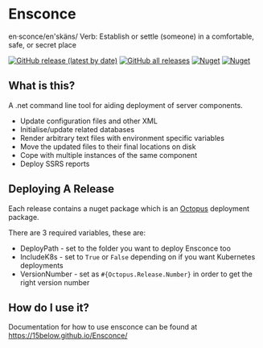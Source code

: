 Ensconce
========

en·sconce/en'skäns/
Verb:
Establish or settle (someone) in a comfortable, safe, or secret place

[![GitHub release (latest by date)](https://img.shields.io/github/v/release/15below/Ensconce?label=latest%20github%20release)](https://github.com/15below/Ensconce/releases/latest)
[![GitHub all releases](https://img.shields.io/github/downloads/15below/Ensconce/total?label=github%20downloads)](https://github.com/15below/Ensconce/releases/latest)
[![Nuget](https://img.shields.io/nuget/v/Ensconce.DotNetTool?label=latest%20nuget%20dotnet%20tool%20release)](https://www.nuget.org/packages/Ensconce.DotNetTool)
[![Nuget](https://img.shields.io/nuget/dt/Ensconce.DotNetTool?label=nuget%20dotnet%20tool%20downloads)](https://www.nuget.org/packages/Ensconce.DotNetTool)


What is this?
-------------

A .net command line tool for aiding deployment of server components.

* Update configuration files and other XML
* Initialise/update related databases
* Render arbitrary text files with environment specific variables
* Move the updated files to their final locations on disk
* Cope with multiple instances of the same component
* Deploy SSRS reports

Deploying A Release
-------------------

Each release contains a nuget package which is an [Octopus](https://octopus.com/) deployment package.

There are 3 required variables, these are:

* DeployPath - set to the folder you want to deploy Ensconce too
* IncludeK8s - set to `True` or `False` depending on if you want Kubernetes deployments
* VersionNumber - set as `#{Octopus.Release.Number}` in order to get the right version number

How do I use it?
----------------

Documentation for how to use ensconce can be found at https://15below.github.io/Ensconce/
